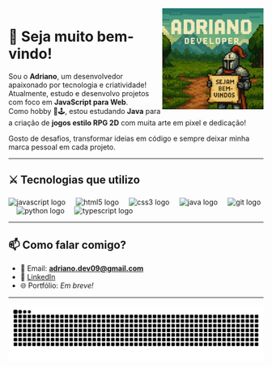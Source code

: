 <img align="right" height="200" src="https://github.com/He-Dark/He-Dark/blob/main/bemvindo.png?raw=true"  />



# 👋 Seja muito bem-vindo!

Sou o **Adriano**, um desenvolvedor apaixonado por tecnologia e criatividade!  
Atualmente, estudo e desenvolvo projetos com foco em **JavaScript para Web**.  
Como hobby 🎨🕹️, estou estudando **Java** para a criação de **jogos estilo RPG 2D** com muita arte em pixel e dedicação!

Gosto de desafios, transformar ideias em código e sempre deixar minha marca pessoal em cada projeto.  

---

<h2 align="left">⚔️ Tecnologias que utilizo</h2>

###

<div align="left">
  <img src="https://cdn.jsdelivr.net/gh/devicons/devicon/icons/javascript/javascript-original.svg" height="40"  width="40" alt="javascript logo"  />
  <img width="12" />
  <img src="https://cdn.jsdelivr.net/gh/devicons/devicon/icons/html5/html5-original.svg" height="40"  width="40" alt="html5 logo"  />
  <img width="12" />
  <img src="https://cdn.jsdelivr.net/gh/devicons/devicon/icons/css3/css3-original.svg" height="40"  width="40" alt="css3 logo"  />
  <img width="12" />
  <img src="https://cdn.jsdelivr.net/gh/devicons/devicon/icons/java/java-original.svg" height="40"  width="40" alt="java logo"  />
  <img width="12" />
  <img src="https://cdn.jsdelivr.net/gh/devicons/devicon/icons/git/git-original.svg" height="40"  width="40" alt="git logo"  />
  <img width="12" />
  <img src="https://cdn.jsdelivr.net/gh/devicons/devicon/icons/python/python-original.svg" height="40"  width="40" alt="python logo"  />
  <img width="12" />
  <img src="https://cdn.jsdelivr.net/gh/devicons/devicon/icons/typescript/typescript-original.svg" height="40"  width="40" alt="typescript logo"  />

</div>

---

## 📫 Como falar comigo?

- 📧 Email: **adriano.dev09@gmail.com**  
- 💼 [LinkedIn](https://www.linkedin.com/in/adriano-gomes-a514b8323/)  
- 🌐 Portfólio: _Em breve!_

---

<div align="center">
  <img src="https://raw.githubusercontent.com/he-dark/he-dark/output/snake.svg" alt="Snake animation" />
</div>

###
